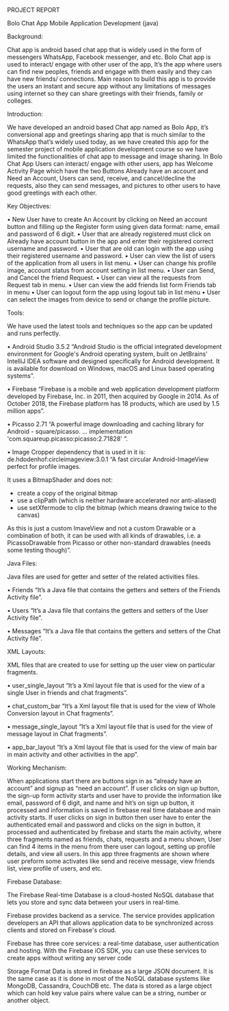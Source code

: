 PROJECT REPORT

Bolo Chat App
Mobile Application Development (java)
      
      
Background:

Chat app is android based chat app that is widely used in the form of messengers WhatsApp, Facebook messenger, and etc. Bolo Chat app is used to interact/ engage with other user of the app, It’s the app where users can find new peoples, friends and engage with them easily and they can have new friends/ connections. Main reason to build this app is to provide the users an instant and secure app without any limitations of messages using internet so they can share greetings with their friends, family or colleges.

Introduction:

We have developed an android based Chat app named as Bolo App, it’s conversional app and greetings sharing app that is much similar to the WhatsApp that’s widely used today, as we have created this app for the semester project of mobile application development course so we have limited the functionalities of chat app to message and image sharing. In Bolo Chat App Users can interact/ engage with other users, app has Welcome Activity Page which have the two Buttons 
Already have an account and Need an Account, Users can send, receive, and cancel/decline the requests, also they can send messages, and pictures to other users to have good greetings with each other.

Key Objectives:

•	New User have to create An Account by clicking on Need an account button and filling up the Register form using given data format: name, email and password of 6 digit.
•	User that are already registered must click on Already have account button in the app and enter their registered correct username and password.
•	User that are old can login with the app using their registered username and password.
•	User can view the list of users of the application from all users in list menu.
•	User can change his profile image, account status from account setting in list menu.
•	User can Send, and Cancel the friend Request.
•	User can view all the requests from Request tab in menu.
•	User can view the add friends list form Friends tab in menu
•	User can logout form the app using logout tab in list menu
•	User can select the images from device to send or change the profile picture.

Tools:

We have used the latest tools and techniques so the app can be updated and runs perfectly.

•	Android Studio 3.5.2 
“Android Studio is the official integrated development environment for Google's Android operating system, built on JetBrains' IntelliJ IDEA software and designed specifically for Android development. It is available for download on Windows, macOS and Linux based operating systems”.

•	Firebase
“Firebase is a mobile and web application development platform developed by Firebase, Inc. in 2011, then acquired by Google in 2014. As of October 2018, the Firebase platform has 18 products, which are used by 1.5 million apps”.

•	Picasso 2.71 
“A powerful image downloading and caching library for Android - square/picasso. ... implementation 'com.squareup.picasso:picasso:2.71828' ”.

•	Image Cropper dependency that is used in it is: de.hdodenhof:circleimageview:3.0.1
“A fast circular Android-ImageView perfect for profile images.

It uses a BitmapShader and does not:
* create a copy of the original bitmap
* use a clipPath (which is neither hardware accelerated nor anti-aliased)
* use setXfermode to clip the bitmap (which means drawing twice to the canvas)

As this is just a custom ImaveView and not a custom Drawable or a combination of both, it can be used with all kinds of drawables, i.e. a PicassoDrawable from Picasso or other non-standard drawables (needs some testing though)”.


Java Files:

Java files are used for getter and setter of the related activities files.

•	Friends
“It’s a Java file that contains the getters and setters of the Friends Activity file”.

•	Users
“It’s a Java file that contains the getters and setters of the User Activity file”.

•	Messages
“It’s a Java file that contains the getters and setters of the Chat Activity file”.


XML Layouts:

XML files that are created to use for setting up the user view on particular fragments.

•	user_single_layout
“It’s a Xml layout file that is used for the view of a single User in friends and chat fragments”.

•	chat_custom_bar
“It’s a Xml layout file that is used for the view of Whole Conversion layout in Chat fragments”.

•	message_single_layout
“It’s a Xml layout file that is used for the view of message layout in Chat fragments”.

•	app_bar_layout
“It’s a Xml layout file that is used for the view of main bar in main activity and other activities in the app”.


Working Mechanism:

When applications start there are buttons sign in as “already have an account” and signup as “need an account”. If user clicks on sign up button, the sign-up form activity starts and user have to provide the information like email, password of 6 digit, and name and hit’s on sign up button, it processed and information is saved in firebase real time database and main activity starts.
If user clicks on sign in button then user have to enter the authenticated email and password and clicks on the sign in button, it processed and authenticated by firebase and starts the main activity, where three fragments named as friends, chats, requests and a menu shown, User can find 4 items in the menu from there user can logout, setting up profile details, and view all users. In this app three fragments are shown where user preform some activates like send and receive message, view friends list, view profile of users, and etc.

Firebase Database:

The Firebase Real-time Database is a cloud-hosted NoSQL database that lets you store and sync data between your users in real-time.

Firebase provides backend as a service. The service provides application developers an API that allows application data to be synchronized across clients and stored on Firebase's cloud.

Firebase has three core services: a real-time database, user authentication and hosting. With the Firebase iOS SDK, you can use these services to create apps without writing any server code

Storage Format
Data is stored in firebase as a large JSON document. It is the same case as it is done in most of the NoSQL database systems like MongoDB, Cassandra, CouchDB etc. The data is stored as a large object which can hold key value pairs where value can be a string, number or another object.
 

